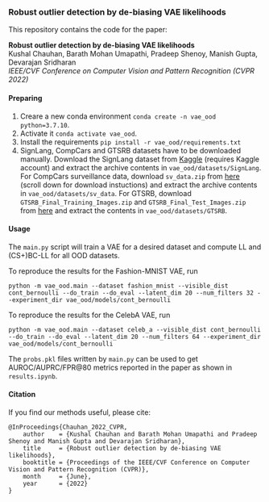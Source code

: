 ### Robust outlier detection by de-biasing VAE likelihoods

This repository contains the code for the paper:

**Robust outlier detection by de-biasing VAE likelihoods** <br>
Kushal Chauhan, Barath Mohan Umapathi, Pradeep Shenoy, Manish Gupta, Devarajan Sridharan <br>
*IEEE/CVF Conference on Computer Vision and Pattern Recognition (CVPR 2022)* <br>


#### Preparing
1. Creare a new conda environment `conda create -n vae_ood python=3.7.10`.
2. Activate it `conda activate vae_ood`.
3. Install the requirements `pip install -r vae_ood/requirements.txt`
2. SignLang, CompCars and GTSRB datasets have to be downloaded manually. Download the SignLang dataset from [Kaggle](https://www.kaggle.com/ash2703/handsignimages) (requires Kaggle account) and extract the archive contents in `vae_ood/datasets/SignLang`. For CompCars surveillance data, download `sv_data.zip`  from [here](http://mmlab.ie.cuhk.edu.hk/datasets/comp_cars/) (scroll down for download instuctions)  and extract the archive contents in `vae_ood/datasets/sv_data`. For GTSRB, download `GTSRB_Final_Training_Images.zip` and `GTSRB_Final_Test_Images.zip` from [here](https://sid.erda.dk/public/archives/daaeac0d7ce1152aea9b61d9f1e19370/published-archive.html) and extract the contents in `vae_ood/datasets/GTSRB`.

#### Usage

The `main.py` script will train a VAE for a desired dataset and compute LL and (CS+)BC-LL for all OOD datasets.

To reproduce the results for the Fashion-MNIST VAE, run

```
python -m vae_ood.main --dataset fashion_mnist --visible_dist cont_bernoulli --do_train --do_eval --latent_dim 20 --num_filters 32 --experiment_dir vae_ood/models/cont_bernoulli
```


To reproduce the results for the CelebA VAE, run

```
python -m vae_ood.main --dataset celeb_a --visible_dist cont_bernoulli --do_train --do_eval --latent_dim 20 --num_filters 64 --experiment_dir vae_ood/models/cont_bernoulli
```

The `probs.pkl` files written by `main.py` can be used to get AUROC/AUPRC/FPR@80 metrics reported in the paper as shown in `results.ipynb`.

#### Citation
If you find our methods useful, please cite:

```
@InProceedings{Chauhan_2022_CVPR,
    author    = {Kushal Chauhan and Barath Mohan Umapathi and Pradeep Shenoy and Manish Gupta and Devarajan Sridharan},
    title     = {Robust outlier detection by de-biasing VAE likelihoods},
    booktitle = {Proceedings of the IEEE/CVF Conference on Computer Vision and Pattern Recognition (CVPR)},
    month     = {June},
    year      = {2022}
}
```
